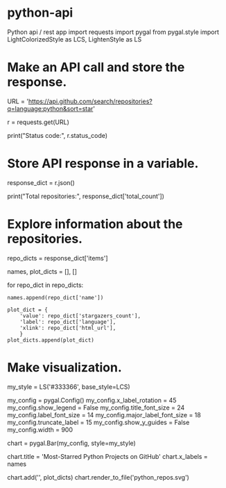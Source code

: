 # python-api
Python api / rest app
import requests
import pygal
from pygal.style import LightColorizedStyle as LCS, LightenStyle as LS

# Make an API call and store the response.
URL = 'https://api.github.com/search/repositories?q=language:python&sort=star'

r = requests.get(URL)

print("Status code:", r.status_code)

# Store API response in a variable.
response_dict = r.json()

print("Total repositories:", response_dict['total_count'])

# Explore information about the repositories.
repo_dicts = response_dict['items']

names, plot_dicts = [], []

for repo_dict in repo_dicts:

    names.append(repo_dict['name'])

    plot_dict = {
        'value': repo_dict['stargazers_count'],
        'label': repo_dict['language'],
        'xlink': repo_dict['html_url'],
        }    
    plot_dicts.append(plot_dict)

# Make visualization.   
my_style = LS('#333366', base_style=LCS)

my_config = pygal.Config()
my_config.x_label_rotation = 45
my_config.show_legend = False
my_config.title_font_size = 24
my_config.label_font_size = 14
my_config.major_label_font_size = 18
my_config.truncate_label = 15
my_config.show_y_guides = False
my_config.width = 900

chart = pygal.Bar(my_config, style=my_style)

chart.title = 'Most-Starred Python Projects on GitHub'
chart.x_labels = names

chart.add('', plot_dicts)
chart.render_to_file('python_repos.svg')
